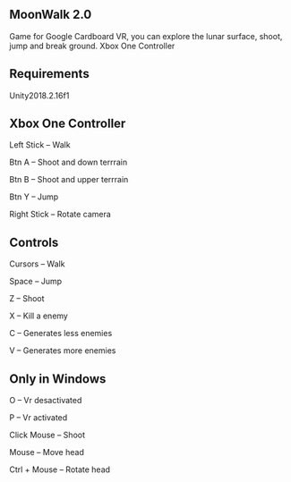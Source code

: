 MoonWalk 2.0
------------
Game for Google Cardboard VR, you can explore the lunar surface, shoot, jump and break ground.
Xbox One Controller

## Requirements

Unity2018.2.16f1


## Xbox One Controller

Left Stick – Walk

Btn A – Shoot and down terrrain

Btn B – Shoot and upper terrrain

Btn Y – Jump

Right Stick – Rotate camera

## Controls

Cursors – Walk

Space – Jump

Z – Shoot

X – Kill a enemy

C – Generates less enemies

V – Generates more enemies

## Only in Windows

O – Vr desactivated

P – Vr activated

Click Mouse – Shoot

Mouse – Move head

Ctrl + Mouse – Rotate head
